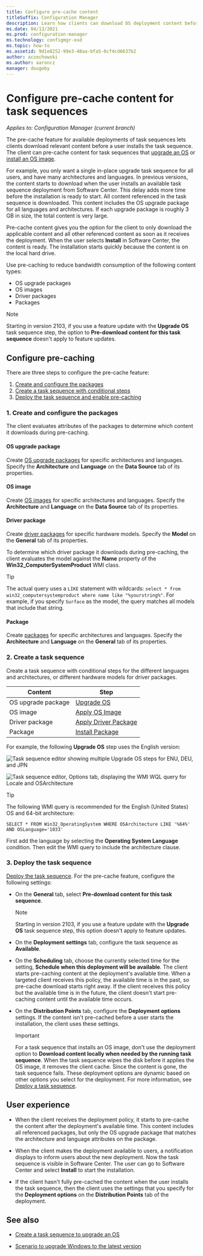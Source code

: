 ```yaml
---
title: Configure pre-cache content
titleSuffix: Configuration Manager
description: Learn how clients can download OS deployment content before a user installs the task sequence.
ms.date: 04/13/2021
ms.prod: configuration-manager
ms.technology: configmgr-osd
ms.topic: how-to
ms.assetid: 9d1e8252-99e3-48aa-bfa5-0cf4cd6637b2
author: aczechowski
ms.author: aaroncz
manager: dougeby
---
```


# Configure pre-cache content for task sequences

*Applies to: Configuration Manager (current branch)*

<!--1021244-->
The pre-cache feature for available deployments of task sequences lets clients download relevant content before a user installs the task sequence. The client can pre-cache content for task sequences that [upgrade an OS](create-a-task-sequence-to-upgrade-an-operating-system.md) or [install an OS image](create-a-task-sequence-to-install-an-operating-system.md).

For example, you only want a single in-place upgrade task sequence for all users, and have many architectures and languages. In previous versions, the content starts to download when the user installs an available task sequence deployment from Software Center. This delay adds more time before the installation is ready to start. All content referenced in the task sequence is downloaded. This content includes the OS upgrade package for all languages and architectures. If each upgrade package is roughly 3 GB in size, the total content is very large.

Pre-cache content gives you the option for the client to only download the applicable content and all other referenced content as soon as it receives the deployment. When the user selects **Install** in Software Center, the content is ready. The installation starts quickly because the content is on the local hard drive.

Use pre-caching to reduce bandwidth consumption of the following content types:<!--4224642-->

- OS upgrade packages
- OS images
- Driver packages
- Packages

> [!NOTE]
> Starting in version 2103, if you use a feature update with the **Upgrade OS** task sequence step, the option to **Pre-download content for this task sequence** doesn't apply to feature updates.<!--3555906-->

## Configure pre-caching

There are three steps to configure the pre-cache feature:

1. [Create and configure the packages](#bkmk_createpkg)
1. [Create a task sequence with conditional steps](#bkmk_createts)
1. [Deploy the task sequence and enable pre-caching](#bkmk_deploy)

### <a name="bkmk_createpkg"></a> 1. Create and configure the packages

The client evaluates attributes of the packages to determine which content it downloads during pre-caching.

#### OS upgrade package

Create [OS upgrade packages](../get-started/manage-operating-system-upgrade-packages.md) for specific architectures and languages. Specify the **Architecture** and **Language** on the **Data Source** tab of its properties.

#### OS image

Create [OS images](../get-started/manage-operating-system-images.md) for specific architectures and languages. Specify the **Architecture** and **Language** on the **Data Source** tab of its properties.

#### Driver package

Create [driver packages](../get-started/manage-drivers.md#driver-packages) for specific hardware models. Specify the **Model** on the **General** tab of its properties.

To determine which driver package it downloads during pre-caching, the client evaluates the model against the **Name** property of the **Win32_ComputerSystemProduct** WMI class.

> [!TIP]
> The actual query uses a `LIKE` statement with wildcards: `select * from win32_computersystemproduct where name like "%yourstring%"`. For example, if you specify `Surface` as the model, the query matches all models that include that string.<!-- 6315551 -->

#### Package

Create [packages](../../apps/deploy-use/packages-and-programs.md) for specific architectures and languages. Specify the **Architecture** and **Language** on the **General** tab of its properties.

### <a name="bkmk_createts"></a> 2. Create a task sequence

Create a task sequence with conditional steps for the different languages and architectures, or different hardware models for driver packages.

|Content|Step|
|---------|---------|
|OS upgrade package|[Upgrade OS](../understand/task-sequence-steps.md#BKMK_UpgradeOS)|
|OS image|[Apply OS Image](../understand/task-sequence-steps.md#BKMK_ApplyOperatingSystemImage)|
|Driver package|[Apply Driver Package](../understand/task-sequence-steps.md#BKMK_ApplyDriverPackage)|
|Package|[Install Package](../understand/task-sequence-steps.md#BKMK_InstallPackage)|

For example, the following **Upgrade OS** step uses the English version:

![Task sequence editor showing multiple Upgrade OS steps for ENU, DEU, and JPN](../media/precacheproperties2.png)

![Task sequence editor, Options tab, displaying the WMI WQL query for Locale and OSArchitecture](../media/precacheoptions2.png)

> [!TIP]
> The following WMI query is recommended for the English (United States) OS and 64-bit architecture:
>
> ```WMI
> SELECT * FROM Win32_OperatingSystem WHERE OSArchitecture LIKE '%64%' AND OSLanguage='1033'
> ```
>
> First add the language by selecting the **Operating System Language** condition. Then edit the WMI query to include the architecture clause.

### <a name="bkmk_deploy"></a> 3. Deploy the task sequence

[Deploy the task sequence](deploy-a-task-sequence.md). For the pre-cache feature, configure the following settings:

- On the **General** tab, select **Pre-download content for this task sequence**.

    > [!NOTE]
    > Starting in version 2103, if you use a feature update with the **Upgrade OS** task sequence step, this option doesn't apply to feature updates.<!--3555906-->

- On the **Deployment settings** tab, configure the task sequence as **Available**.

- On the **Scheduling** tab, choose the currently selected time for the setting, **Schedule when this deployment will be available**. The client starts pre-caching content at the deployment's available time. When a targeted client receives this policy, the available time is in the past, so pre-cache download starts right away. If the client receives this policy but the available time is in the future, the client doesn't start pre-caching content until the available time occurs.

- On the **Distribution Points** tab, configure the **Deployment options** settings. If the content isn't pre-cached before a user starts the installation, the client uses these settings.

    > [!IMPORTANT]
    > For a task sequence that installs an OS image, don't use the deployment option to **Download content locally when needed by the running task sequence**. When the task sequence wipes the disk before it applies the OS image, it removes the client cache. Since the content is gone, the task sequence fails.<!-- SCCMDocs-PR #1338 --> These deployment options are dynamic based on other options you select for the deployment. For more information, see [Deploy a task sequence](deploy-a-task-sequence.md#bkmk_deploy-options).<!-- MEMDocs#328, SCCMDocs#2114 -->

## User experience

- When the client receives the deployment policy, it starts to pre-cache the content after the deployment's available time. This content includes all referenced packages, but only the OS upgrade package that matches the architecture and language attributes on the package.

- When the client makes the deployment available to users, a notification displays to inform users about the new deployment. Now the task sequence is visible in Software Center. The user can go to Software Center and select **Install** to start the installation.

- If the client hasn't fully pre-cached the content when the user installs the task sequence, then the client uses the settings that you specify for the **Deployment options** on the **Distribution Points** tab of the deployment.

## See also

- [Create a task sequence to upgrade an OS](create-a-task-sequence-to-upgrade-an-operating-system.md)

- [Scenario to upgrade Windows to the latest version](upgrade-windows-to-the-latest-version.md)
